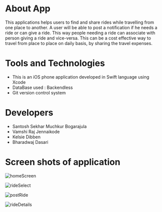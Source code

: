 # About App

This applications helps users to find and share rides while travelling from one place to another.
A user will be able to post a notification if he needs a ride or can give a ride. This way people needing a ride can associate with person giving a ride and vice-versa. This can be a cost effective way to travel from place to place on daily basis, by sharing the travel expenses. 

# Tools and Technologies

- This is an iOS phone application developed in Swift language using Xcode
- DataBase used : Backendless
- Git version control system

# Developers

- Santosh Sekhar Muchkur Bogarajula
- Vamshi Raj Jennaikode
- Kelsie Dibben
- Bharadwaj Dasari

# Screen shots of application

![homeScreen](https://github.com/santoshsekhar/Rebu/blob/master/docs/pic1.png)

![rideSelect](https://github.com/santoshsekhar/Rebu/blob/master/docs/pic2.png)

![postRide](https://github.com/santoshsekhar/Rebu/blob/master/docs/pic3.png)

![rideDetails](https://github.com/santoshsekhar/Rebu/blob/master/docs/pic4.png)
